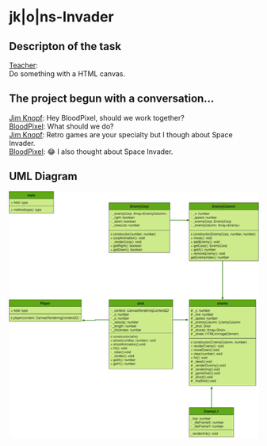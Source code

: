 # jk|o|ns-Invader

## Descripton of the task

[Teacher](https://github.com/staudtwvss):  
Do something with a HTML canvas.

## The project begun with a conversation...

[Jim Knopf](https://github.com/Jim8Knopf): Hey BloodPixel, should we work together?  
[BloodPixel](https://github.com/BloodPixel): What should we do?  
[Jim Knopf](https://github.com/Jim8Knopf): Retro games are your specialty but I though about Space Invader.  
[BloodPixel](https://github.com/BloodPixel): 😂 I also thought about Space Invader.

## UML Diagram

![UML](./uml/uml.svg)
